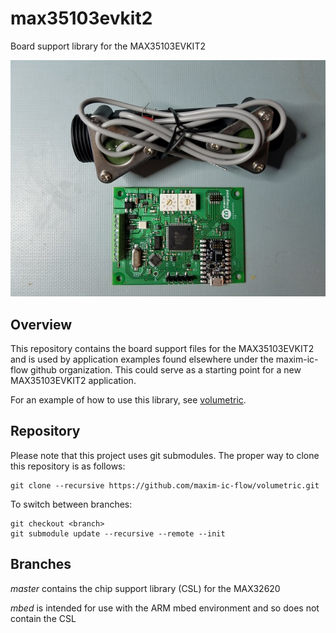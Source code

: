 # max35103evkit2
Board support library for the MAX35103EVKIT2

![MAX35103EVKIT2 contents](/doc/contents.jpg)

## Overview

This repository contains the board support files for the MAX35103EVKIT2 and is used by application examples found elsewhere under the maxim-ic-flow github organization.  This could serve as a starting point for a new MAX35103EVKIT2 application.

For an example of how to use this library, see [volumetric](https://github.com/maxim-ic-flow/volumetric).

## Repository

Please note that this project uses git submodules.  The proper way to clone this repository is as follows:

```
git clone --recursive https://github.com/maxim-ic-flow/volumetric.git
```
To switch between branches:

```
git checkout <branch>
git submodule update --recursive --remote --init
```

## Branches

<i>master</i> contains the chip support library (CSL) for the MAX32620
<p><i>mbed</i> is intended for use with the ARM mbed environment and so does not contain the CSL
